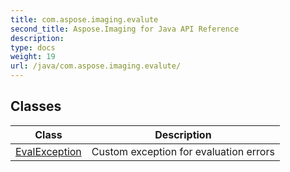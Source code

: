 ```yaml
---
title: com.aspose.imaging.evalute
second_title: Aspose.Imaging for Java API Reference
description: 
type: docs
weight: 19
url: /java/com.aspose.imaging.evalute/
---
```


## Classes

| Class | Description |
| --- | --- |
| [EvalException](../com.aspose.imaging.evalute/evalexception) | Custom exception for evaluation errors |
